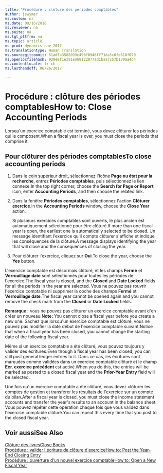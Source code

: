 ```yaml
---
title: "Procédure : clôture des périodes comptables"
author: jswymer
ms.custom: na
ms.date: 09/16/2016
ms.reviewer: na
ms.suite: na
ms.tgt_pltfrm: na
ms.topic: article
ms-prod: dynamics-nav-2017
ms.translationtype: Human Translation
ms.sourcegitcommit: 51adfb3588099c496f0946ff71da5c6fe518f070
ms.openlocfilehash: 929e8f1e391e868122077ad1baa72b7b170aa4d4
ms.contentlocale: fr-ch
ms.lasthandoff: 06/26/2017

---
```

# <a name="how-to-close-accounting-periods"></a><span data-ttu-id="35cef-102">Procédure : clôture des périodes comptables</span><span class="sxs-lookup"><span data-stu-id="35cef-102">How to: Close Accounting Periods</span></span>
<span data-ttu-id="35cef-103">Lorsqu'un exercice comptable est terminé, vous devez clôturer les périodes qui le composent.</span><span class="sxs-lookup"><span data-stu-id="35cef-103">When a fiscal year is over, you must close the periods that comprise it.</span></span>

## <a name="to-close-accounting-periods"></a><span data-ttu-id="35cef-104">Pour clôturer des périodes comptables</span><span class="sxs-lookup"><span data-stu-id="35cef-104">To close accounting periods</span></span>
1. <span data-ttu-id="35cef-105">Dans le coin supérieur droit, sélectionnez l'icône **Page ou état pour la recherche**, entrez **Périodes comptables**, puis sélectionnez le lien connexe.</span><span class="sxs-lookup"><span data-stu-id="35cef-105">In the top right corner, choose the **Search for Page or Report** icon, enter **Accounting Periods**, and then choose the related link.</span></span>
2. <span data-ttu-id="35cef-106">Dans la fenêtre **Périodes comptables**, sélectionnez l'action **Clôturer exercice**.</span><span class="sxs-lookup"><span data-stu-id="35cef-106">In the **Accounting Periods** window, choose the **Close Year** action.</span></span>

    <span data-ttu-id="35cef-107">Si plusieurs exercices comptables sont ouverts, le plus ancien est automatiquement sélectionné pour être clôturé.</span><span class="sxs-lookup"><span data-stu-id="35cef-107">If more than one fiscal year is open, the earliest one is automatically selected to be closed.</span></span> <span data-ttu-id="35cef-108">Un message identifiant l'exercice qu'il compte clôturer s'affiche et indique les conséquences de la clôture.</span><span class="sxs-lookup"><span data-stu-id="35cef-108">A message displays identifying the year that will close and the consequences of closing the year.</span></span>
3. <span data-ttu-id="35cef-109">Pour clôturer l'exercice, cliquez sur **Oui**.</span><span class="sxs-lookup"><span data-stu-id="35cef-109">To close the year, choose the **Yes** button.</span></span>

<span data-ttu-id="35cef-110">L'exercice comptable est désormais clôturé, et les champs **Fermé** et **Verrouillage date** sont sélectionnés pour toutes les périodes de l'exercice.</span><span class="sxs-lookup"><span data-stu-id="35cef-110">The fiscal year is closed, and the **Closed** and **Date Locked** fields for all the periods in the year are selected.</span></span> <span data-ttu-id="35cef-111">Vous ne pouvez pas rouvrir l'exercice comptable ni supprimer la coche des champs **Fermé** et **Verrouillage date**.</span><span class="sxs-lookup"><span data-stu-id="35cef-111">The fiscal year cannot be opened again and you cannot remove the check mark from the **Closed** or **Date Locked** fields.</span></span>

<span data-ttu-id="35cef-112">**Remarque :** vous ne pouvez pas clôturer un exercice comptable avant d'en créer un nouveau.</span><span class="sxs-lookup"><span data-stu-id="35cef-112">**Note:** You cannot close a fiscal year before you create a new one.</span></span> <span data-ttu-id="35cef-113">Sachez que lorsqu'un exercice comptable est clôturé, vous ne pouvez pas modifier la date début de l'exercice comptable suivant.</span><span class="sxs-lookup"><span data-stu-id="35cef-113">Notice that when a fiscal year has been closed, you cannot change the starting date of the following fiscal year.</span></span>

<span data-ttu-id="35cef-114">Même si un exercice comptable a été clôturé, vous pouvez toujours y valider des écritures.</span><span class="sxs-lookup"><span data-stu-id="35cef-114">Even though a fiscal year has been closed, you can still post general ledger entries to it.</span></span> <span data-ttu-id="35cef-115">Dans ce cas, les écritures sont marquées comme validées dans un exercice comptable clôturé et le champ **Ecr. exercice précédent** est activé.</span><span class="sxs-lookup"><span data-stu-id="35cef-115">When you do this, the entries will be marked as posted to a closed fiscal year and the **Prior-Year Entry** field will be selected.</span></span>

<span data-ttu-id="35cef-116">Une fois qu'un exercice comptable a été clôturé, vous devez clôturer les comptes de gestion et transférer les résultats de l'exercice sur un compte du bilan.</span><span class="sxs-lookup"><span data-stu-id="35cef-116">After a fiscal year is closed, you must close the income statement accounts and transfer the year's results to an account in the balance sheet.</span></span> <span data-ttu-id="35cef-117">Vous pouvez répéter cette opération chaque fois que vous validez dans l'exercice comptable clôturé.</span><span class="sxs-lookup"><span data-stu-id="35cef-117">You can repeat this every time that you post to the closed fiscal year.</span></span>

## <a name="see-also"></a><span data-ttu-id="35cef-118">Voir aussi</span><span class="sxs-lookup"><span data-stu-id="35cef-118">See Also</span></span>
[<span data-ttu-id="35cef-119">Clôture des livres</span><span class="sxs-lookup"><span data-stu-id="35cef-119">Close Books</span></span>](year-close-books.md)  
[<span data-ttu-id="35cef-120">Procédure : valider l'écriture de clôture d'exercice</span><span class="sxs-lookup"><span data-stu-id="35cef-120">How to: Post the Year-End Closing Entry</span></span>](year-how-post-year-end-close-entry.md)  
[<span data-ttu-id="35cef-121">Procédure : ouverture d'un nouvel exercice comptable</span><span class="sxs-lookup"><span data-stu-id="35cef-121">How to: Open a New Fiscal Year</span></span>](finance-setup-how-open-new-fiscal-year.md)

